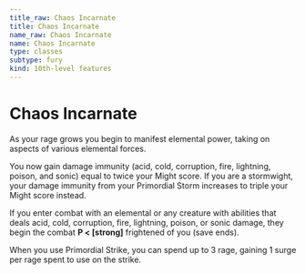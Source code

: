```yaml
---
title_raw: Chaos Incarnate
title: Chaos Incarnate
name_raw: Chaos Incarnate
name: Chaos Incarnate
type: classes
subtype: fury
kind: 10th-level features
---
```


# Chaos Incarnate

As your rage grows you begin to manifest elemental power, taking on aspects of various elemental forces.

You now gain damage immunity (acid, cold, corruption, fire, lightning, poison, and sonic) equal to twice your Might score. If you are a stormwight, your damage immunity from your Primordial Storm increases to triple your Might score instead.

If you enter combat with an elemental or any creature with abilities that deals acid, cold, corruption, fire, lightning, poison, or sonic damage, they begin the combat **P \< \[strong\]** frightened of you (save ends).

When you use Primordial Strike, you can spend up to 3 rage, gaining 1 surge per rage spent to use on the strike.
